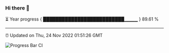 ### Hi there 👋

⏳ Year progress { ██████████████████████████▁▁▁▁ } 89.61 %

---

⏰ Updated on Thu, 24 Nov 2022 01:51:26 GMT

![Progress Bar CI](https://github.com/ZhaoGui/ZhaoGui/workflows/Progress%20Bar%20CI/badge.svg)
